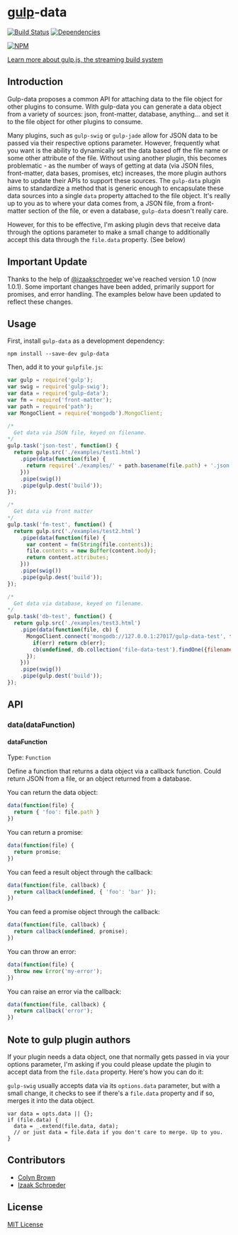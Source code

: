 # [gulp](https://github.com/wearefractal/gulp)-data

[![Build Status](https://travis-ci.org/colynb/gulp-data.svg?branch=master)](https://travis-ci.org/colynb/gulp-data)
[![Dependencies](https://david-dm.org/colynb/gulp-data.svg)](https://david-dm.org/colynb/gulp-data)

[![NPM](https://nodei.co/npm/gulp-data.svg?stars&downloads)](https://www.npmjs.com/package/gulp-data)

[Learn more about gulp.js, the streaming build system](http://gulpjs.com)

## Introduction

Gulp-data proposes a common API for attaching data to the file object for other plugins to consume. With gulp-data you can generate a data object from a variety of sources: json, front-matter, database, anything... and set it to the file object for other plugins to consume.

Many plugins, such as ```gulp-swig``` or ```gulp-jade``` allow for JSON data to be passed via their respective options parameter. However, frequently what you want is the ability to dynamically set the data based off the file name or some other attribute of the file. Without using another plugin, this becomes problematic - as the number of ways of getting at data (via JSON files, front-matter, data bases, promises, etc) increases, the more plugin authors have to update their APIs to support these sources. The ```gulp-data``` plugin aims to standardize a method that is generic enough to encapsulate these data sources into a single ```data``` property attached to the file object. It's really up to you as to where your data comes from, a JSON file, from a front-matter section of the file, or even a database, ```gulp-data``` doesn't really care.

However, for this to be effective, I'm asking plugin devs that receive data through the options parameter to make a small change to additionally accept this data through the ```file.data``` property. (See below)

## Important Update

Thanks to the help of [@izaakschroeder](http://www.github.com/izaakschroeder) we've reached version 1.0 (now 1.0.1). Some important changes have been added, primarily support for promises, and error handling. The examples below have been updated to reflect these changes.

## Usage

First, install `gulp-data` as a development dependency:

```shell
npm install --save-dev gulp-data
```

Then, add it to your `gulpfile.js`:

```javascript
var gulp = require('gulp');
var swig = require('gulp-swig');
var data = require('gulp-data');
var fm = require('front-matter');
var path = require('path');
var MongoClient = require('mongodb').MongoClient;

/*
  Get data via JSON file, keyed on filename.
*/
gulp.task('json-test', function() {
  return gulp.src('./examples/test1.html')
    .pipe(data(function(file) {
      return require('./examples/' + path.basename(file.path) + '.json');
    }))
    .pipe(swig())
    .pipe(gulp.dest('build'));
});

/*
  Get data via front matter
*/
gulp.task('fm-test', function() {
  return gulp.src('./examples/test2.html')
    .pipe(data(function(file) {
      var content = fm(String(file.contents));
      file.contents = new Buffer(content.body);
      return content.attributes;
    }))
    .pipe(swig())
    .pipe(gulp.dest('build'));
});

/*
  Get data via database, keyed on filename.
*/
gulp.task('db-test', function() {
  return gulp.src('./examples/test3.html')
    .pipe(data(function(file, cb) {
      MongoClient.connect('mongodb://127.0.0.1:27017/gulp-data-test', function(err, db) {
        if(err) return cb(err);
        cb(undefined, db.collection('file-data-test').findOne({filename: path.basename(file.path)}));
      });
    }))
    .pipe(swig())
    .pipe(gulp.dest('build'));
});

```

## API

### data(dataFunction)

#### dataFunction
Type: `Function`

Define a function that returns a data object via a callback function. Could return JSON from a file, or an object returned from a database.

You can return the data object:
```javascript
data(function(file) {
  return { 'foo': file.path }
})
```

You can return a promise:
```javascript
data(function(file) {
  return promise;
})
```

You can feed a result object through the callback:
```javascript
data(function(file, callback) {
  return callback(undefined, { 'foo': 'bar' });
})
```

You can feed a promise object through the callback:
```javascript
data(function(file, callback) {
  return callback(undefined, promise);
})
```

You can throw an error:
```javascript
data(function(file) {
  throw new Error('my-error');
})
```

You can raise an error via the callback:
```javascript
data(function(file, callback) {
  return callback('error');
})
```

## Note to gulp plugin authors

If your plugin needs a data object, one that normally gets passed in via your options parameter, I'm asking if you could please update the plugin to accept data from the ```file.data``` property. Here's how you can do it:

```gulp-swig``` usually accepts data via its ```options.data``` parameter, but with a small change, it checks to see if there's a ```file.data``` property and if so, merges it into the data object.

```
var data = opts.data || {};
if (file.data) {
  data = _.extend(file.data, data);
  // or just data = file.data if you don't care to merge. Up to you.
}
```

## Contributors

- [Colyn Brown](https://github.com/colynb)
- [Izaak Schroeder](https://github.com/izaakschroeder)


## License

[MIT License](http://en.wikipedia.org/wiki/MIT_License)
